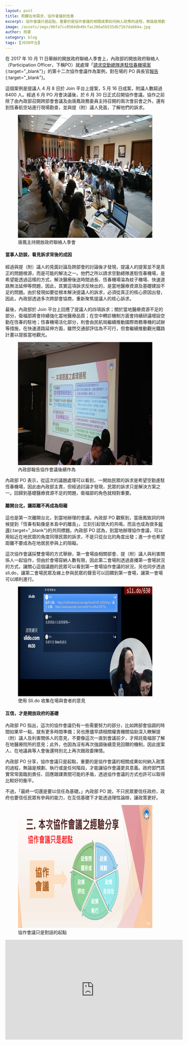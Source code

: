 ```yaml
---
layout: post
title: 聆聽在地需求，協作會議到恆春
excerpt: 協作會議只是起點，重要的是協作會議的相關成果如何納入政策的過程，無論是規劃、執行或是任何階段，才能讓協作會議更具意義。
image: /assets/imgs/06fa7cc8504db40cfac266a5b535db71b7da684a.jpg
author: 雨蒼
category: blog
tags: [JOIN平台]
---
```


在 2017 年 10 月 11 日舉辦的開放政府聯絡人季會上，內政部的開放政府聯絡人（Participation Officer，下稱PO）就處理「[請求空勤總隊進駐恆春機場案](https://join.gov.tw/idea/detail/7b6acbe5-93f5-4e6c-b4a9-d3f6c4e05c80){:target="_blank"}」的第十二次協作會議作為案例，對在場的 PO 與長官[報告](https://issuu.com/pdis.tw/docs/20171011________________){:target="_blank"}。

這個案例是提議人 4 月 8 日於 Join 平台上提案，5 月 16 日成案，附議人數超過 8400 人。經過 6 月 PO 月會決議後，於 6 月 30 日正式召開協作會議。協作之前除了由內政部召開跨部會會議及由唐鳳政務委員主持召開的兩次會前會之外，還有到恆春航空站進行現場勘查，並與提（附）議人見面，了解他們的訴求。

<figure>
  <img src="/assets/imgs/09ad3c93010629ee0422d5c6eccc331f163901b7.JPG" width="690" height="388" alt="唐鳳主持開放政府聯絡人季會">
  <figcaption>唐鳳主持開放政府聯絡人季會</figcaption>
</figure>

#### 當事人訪談，看見訴求背後的成因

經過與提（附）議人的見面討論及跨部會的討論後才發現，提議人的提案並不是真正的問題根源，而是可能的解法之一。他們之所以請求空勤總隊進駐恆春機場，是希望能透過這樣的方式，解決醫療後送時間過長、恆春機場淪為蚊子機場、快速道路無法延伸等問題，因此，其實這項訴求反映出的，是當地醫療資源及基礎建設不足的問題。由於發現如要從根本解決提議人的訴求，必須從真正的核心原因出發，因此，內政部透過多次跨部會協商，重新聚焦提議人的核心訴求。

最後，內政部於 Join 平台上回應了提議人的四項訴求；關於當地醫療資源不足的部分，衛福部將會持續強化當地醫療品質；在空中轉診機制方面會持續研議增設空勤在恆春的駐地；恆春機場活化部分，則會由民航局繼續推動國際商務專機的試辦等措施，在快速道路延伸方面，雖然交通部評估為不可行，但會繼續推動觀光鐵路計畫以提振當地觀光。

<figure>
<img src="/assets/imgs/2d3f72d3584856ca06a4afedd0b0418ba69f69a9.JPG" width="690" height="388" alt="內政部報告協作會議後續作為">
<figcaption>內政部報告協作會議後續作為</figcaption>
</figure>

內政部 PO 表示，從這次的議題處理可以看到，一開始民眾的訴求是希望空勤進駐恆春機場，因此由內政部主責，但經過討論才發現，民眾的訴求只是解決方案之一。回歸到基礎醫療資源不足的問題，衛福部的角色就相對重要。

#### 離開台北，讓距離不再成為阻礙

這也是第一次離開台北，到當地辦理的會議。內政部 PO 觀察到，當唐鳳致詞的時候提到「恆春有點像是本島中的離島」，立刻引起很大的共鳴，而且也成為很多[報導](http://news.ltn.com.tw/news/politics/breakingnews/2116499){:target="_blank"}的共同標題。內政部 PO 認為，到當地辦理協作會議，可以用貼近在地民眾的角度同理民眾的訴求，不是只從台北的角度出發；進一步也希望距離不要成為在地居民參與上的阻礙。

這次協作會議採雙會場的方式舉辦，第一會場由相關部會、提（附）議人與利害關係人一起協作，但由於會場容納人數有限，因此第二會場則透過直播第一會場狀況的方式，讓關心這個議題的民眾可以看到第一會場協作會議的狀況，另也同步透過 sli.do，讓第二會場民眾及線上參與民眾的聲音可以回饋到第一會場，讓第一會場可以順利進行。

<figure>
  <img src="/assets/imgs/6827611832a023891469c85146200f44678a830e.jpg" width="690" height="346" alt="使用 Sli.do 收集在場與會者的意見">
  <figcaption>使用 Sli.do 收集在場與會者的意見</figcaption>
</figure>

#### 互信，才是開放政府的基礎

內政部 PO 指出，這次的協作會議仍有一些需要努力的部分，比如跨部會協調的時間如果早一點，就有更多時間準備；另也應儘早請相關權責機關協助深入瞭解提（附）議人及利害關係人的意見，不要像這次一直到會議前夕，才拜託衛福部了解在地醫療院所的意見；此外，也因為沒有再次強調後續意見回饋的機制，因此提案人、在地議員等人會後還特別北上再次跟政委陳情。

內政部 PO 分享，協作會議只是起點，重要的是協作會議的相關成果如何納入政策的過程，無論是規劃、執行或是任何階段，才能讓協作會議更具意義。政府部門其實常常面臨到責任、回應跟課責間可能的矛盾，透過協作會議的方式也許可以取得比較好的衡平。

不過，「最終一切還是要以信任為基礎。」內政部 PO 說，不只民眾要信任政府，政府也要信任民眾有參與的能力，在互信基礎下才能透過理性論辯，讓政策更好。

<figure>
  <img src="/assets/imgs/06fa7cc8504db40cfac266a5b535db71b7da684a.jpg" width="690" height="388" alt="協作會議只是對話的起點">
  <figcaption>協作會議只是對話的起點</figcaption>
</figure>

<iframe width="560" height="315" src="https://www.youtube.com/embed/PUjIJr9gEZk" frameborder="0" allowfullscreen></iframe>
